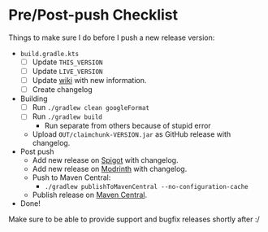 # Pre/Post-push Checklist

Things to make sure I do before I push a new release version:
- `build.gradle.kts`
  - [ ] Update `THIS_VERSION`
  - [ ] Update `LIVE_VERSION`
  - [ ] Update [wiki](https://claimchunk.cjburkey.com/) with new information.
  - [ ] Create changelog
- Building
  - [ ] Run `./gradlew clean googleFormat`
  - [ ] Run `./gradlew build`
    - Run separate from others because of stupid error
  - Upload `OUT/claimchunk-VERSION.jar` as GitHub release with changelog.
- Post push
  - Add new release on [Spigot](https://www.spigotmc.org/resources/claimchunk.44458/) with changelog.
  - Add new release on [Modrinth](https://modrinth.com/plugin/claimchunk) with changelog.
  - Push to Maven Central:
    - `./gradlew publishToMavenCentral --no-configuration-cache`
  - Publish release on [Maven Central](https://central.sonatype.com/artifact/com.cjburkey.claimchunk/claimchunk).
- Done!

Make sure to be able to provide support and bugfix releases shortly after :/
